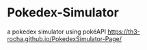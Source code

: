 # Pokedex-Simulator
a pokedex simulator using pokéAPI
https://th3-rocha.github.io/PokedexSimulator-Page/
